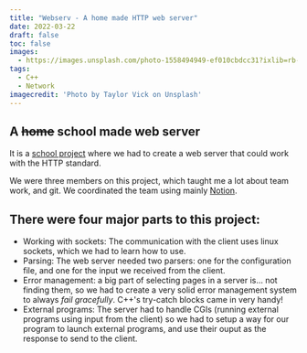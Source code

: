 ```yaml
---
title: "Webserv - A home made HTTP web server"
date: 2022-03-22
draft: false
toc: false
images:
  - https://images.unsplash.com/photo-1558494949-ef010cbdcc31?ixlib=rb-1.2.1&ixid=MnwxMjA3fDB8MHxwaG90by1wYWdlfHx8fGVufDB8fHx8&auto=format&fit=crop
tags:
  - C++
  - Network
imagecredit: 'Photo by Taylor Vick on Unsplash'
---
```


## A ~~home~~ school made web server

It is a [school project](https://42.fr/) where we had to create a web server
that could work with the HTTP standard.

We were three members on this project, which taught me a lot about team work,
and git. We coordinated the team using mainly
[Notion](https://www.notion.so/pohl/webserv-adb495c3ae2b42f1a0fd9f41344e9b7e).

## There were four major parts to this project:
- Working with sockets: The communication with the client uses linux sockets,
which we had to learn how to use.
- Parsing: The web server needed two parsers: one for the configuration file,
and one for the input we received from the client.
- Error management: a big part of selecting pages in a server is... not finding
them, so we had to create a very solid error management system to always *fail
gracefully*. C++'s try-catch blocks came in very handy!
- External programs: The server had to handle CGIs (running external programs
using input from the client) so we had to setup a way for our program to launch
external programs, and use their ouput as the response to send to the client.
